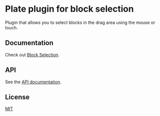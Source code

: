 # Plate plugin for block selection 

Plugin that allows you to select blocks in the drag area using the mouse or touch.

## Documentation

Check out
[Block Selection](https://platejs.org/docs/block-selection).


## API

See the [API documentation](https://plate-api.udecode.io/globals.html). 

## License

[MIT](../../LICENSE)
